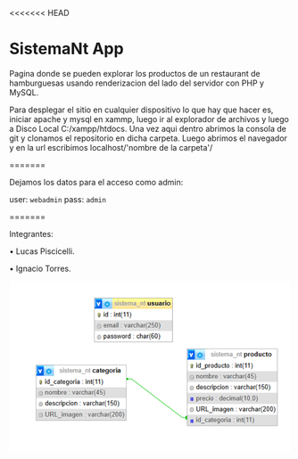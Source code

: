 <<<<<<< HEAD
# SistemaNt App

Pagina donde se pueden explorar los productos de un restaurant de hamburguesas usando renderizacion del lado del servidor con PHP y MySQL.

Para desplegar el sitio en cualquier dispositivo lo que hay que hacer es, iniciar apache y mysql en xammp, luego ir al explorador de archivos y luego a Disco Local C:/xampp/htdocs.
Una vez aqui dentro abrimos la consola de git y clonamos el repositorio en dicha carpeta.
Luego abrimos el navegador y en la url escribimos localhost/'nombre de la carpeta'/

=======

Dejamos los datos para el acceso como admin:

user: `webadmin`
pass: `admin`

=======

Integrantes:

•	Lucas Piscicelli.

•	Ignacio Torres.

![Diagrama DB](https://github.com/nachotorresx/tpeweb2/blob/main/DiagramaDB.PNG?raw=true)

